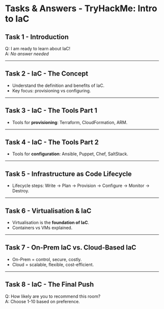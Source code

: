 # Tasks & Answers - TryHackMe: Intro to IaC

## Task 1 - Introduction
Q: I am ready to learn about IaC!  
A: *No answer needed*

---

## Task 2 - IaC - The Concept
- Understand the definition and benefits of IaC.  
- Key focus: provisioning vs configuring.

---

## Task 3 - IaC - The Tools Part 1
- Tools for **provisioning**: Terraform, CloudFormation, ARM.

---

## Task 4 - IaC - The Tools Part 2
- Tools for **configuration**: Ansible, Puppet, Chef, SaltStack.

---

## Task 5 - Infrastructure as Code Lifecycle
- Lifecycle steps: Write → Plan → Provision → Configure → Monitor → Destroy.

---

## Task 6 - Virtualisation & IaC
- Virtualisation is the **foundation of IaC**.
- Containers vs VMs explained.

---

## Task 7 - On-Prem IaC vs. Cloud-Based IaC
- On-Prem = control, secure, costly.
- Cloud = scalable, flexible, cost-efficient.

---

## Task 8 - IaC - The Final Push
Q: How likely are you to recommend this room?  
A: Choose 1-10 based on preference.

